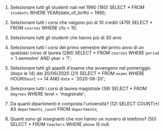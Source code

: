1. Selezionare tutti gli studenti nati nel 1990 (160)
SELECT * 
FROM `students`
WHERE YEAR(date_of_birth) = 1990;

2. Selezionare tutti i corsi che valgono più di 10 crediti (479)
SELECT * 
FROM `courses` 
WHERE cfu > 10;

3. Selezionare tutti gli studenti che hanno più di 30 anni


4. Selezionare tutti i corsi del primo semestre del primo anno di un qualsiasi corso di
laurea (286)
SELECT *
FROM `courses`
WHERE `period` = 'I semestre' AND year = '1';

5. Selezionare tutti gli appelli d'esame che avvengono nel pomeriggio (dopo le 14) del
20/06/2020 (21)
SELECT * 
FROM `exams` 
WHERE HOUR(`hour`) >= 14 AND `date` = '2020-06-20';

6. Selezionare tutti i corsi di laurea magistrale (38)
SELECT * 
FROM `degrees` WHERE level = 'magistrale';

7. Da quanti dipartimenti è composta l'università? (12)
SELECT COUNT(*) AS `departments_count` 
FROM `departments`;

8. Quanti sono gli insegnanti che non hanno un numero di telefono? (50)
SELECT * 
FROM `teachers` 
WHERE `phone` IS null;